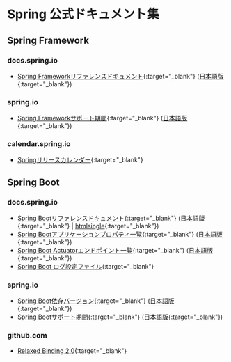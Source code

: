 # Spring 公式ドキュメント集

## Spring Framework

### docs.spring.io
- [Spring Frameworkリファレンスドキュメント](https://docs.spring.io/spring-framework/reference/){:target="_blank"} ([日本語版](https://spring.pleiades.io/spring-framework/reference/){:target="_blank"})

### spring.io
- [Spring Frameworkサポート期間](https://spring.io/projects/spring-framework#support){:target="_blank"} ([日本語版](https://spring.pleiades.io/projects/spring-framework#support){:target="_blank"})

### calendar.spring.io
- [Springリリースカレンダー](https://calendar.spring.io){:target="_blank"}

## Spring Boot

### docs.spring.io
- [Spring Bootリファレンスドキュメント](https://docs.spring.io/spring-boot/docs/current/reference/html/){:target="_blank"} ([日本語版](https://spring.pleiades.io/spring-boot/docs/current/reference/html/){:target="_blank"} \| [htmlsingle](https://docs.spring.io/spring-boot/docs/current/reference/htmlsingle/){:target="_blank"})
- [Spring Bootアプリケーションプロパティ一覧](https://docs.spring.io/spring-boot/docs/current/reference/html/application-properties.html){:target="_blank"} ([日本語版](https://spring.pleiades.io/spring-boot/docs/current/reference/html/application-properties.html){:target="_blank"})
- [Spring Boot Actuatorエンドポイント一覧](https://docs.spring.io/spring-boot/docs/current/reference/html/actuator.html#actuator.endpoints){:target="_blank"} ([日本語版](https://spring.pleiades.io/spring-boot/docs/current/reference/html/actuator.html#actuator.endpoints){:target="_blank"})
- [Spring Boot ログ設定ファイル](https://github.com/spring-projects/spring-boot/tree/main/spring-boot-project/spring-boot/src/main/resources/org/springframework/boot/logging){:target="_blank"}

### spring.io
- [Spring Boot依存バージョン](https://docs.spring.io/spring-boot/docs/current/reference/html/dependency-versions.html){:target="_blank"} ([日本語版](https://spring.pleiades.io/spring-boot/docs/current/reference/html/dependency-versions.html){:target="_blank"})
- [Spring Bootサポート期間](https://spring.io/projects/spring-boot#support){:target="_blank"} ([日本語版](https://spring.pleiades.io/projects/spring-boot#support){:target="_blank"})

### github.com
- [Relaxed Binding 2.0](https://github.com/spring-projects/spring-boot/wiki/Relaxed-Binding-2.0){:target="_blank"}
